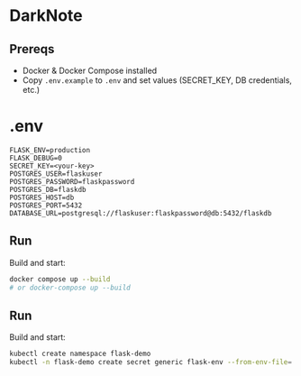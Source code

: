 # DarkNote

## Prereqs
- Docker & Docker Compose installed
- Copy `.env.example` to `.env` and set values (SECRET_KEY, DB credentials, etc.)

# .env 
    FLASK_ENV=production
    FLASK_DEBUG=0
    SECRET_KEY=<your-key>
    POSTGRES_USER=flaskuser
    POSTGRES_PASSWORD=flaskpassword
    POSTGRES_DB=flaskdb
    POSTGRES_HOST=db
    POSTGRES_PORT=5432
    DATABASE_URL=postgresql://flaskuser:flaskpassword@db:5432/flaskdb

## Run
Build and start:
```bash
docker compose up --build
# or docker-compose up --build
```
## Run
Build and start:
```bash
kubectl create namespace flask-demo
kubectl -n flask-demo create secret generic flask-env --from-env-file=.env
```
